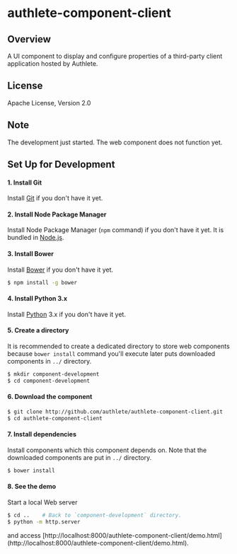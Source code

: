 authlete-component-client
=========================

Overview
--------

A UI component to display and configure properties of a third-party
client application hosted by Authlete.


License
-------

Apache License, Version 2.0


Note
----

The development just started. The web component does not function yet.


Set Up for Development
----------------------

#### 1. Install Git

Install [Git](http://git-scm.com/) if you don't have it yet.


#### 2. Install Node Package Manager

Install Node Package Manager (`npm` command) if you don't have it yet.
It is bundled in [Node.js](http://nodejs.org/).


#### 3. Install Bower

Install [Bower](http://bower.io/) if you don't have it yet.

```sh
$ npm install -g bower
```


#### 4. Install Python 3.x

Install [Python](https://www.python.org/) 3.x if you don't have it yet.


#### 5. Create a directory

It is recommended to create a dedicated directory to store web
components because `bower install` command you'll execute later
puts downloaded components in `../` directory.

```sh
$ mkdir component-development
$ cd component-development
```


#### 6. Download the component

```sh
$ git clone http://github.com/authlete/authlete-component-client.git
$ cd authlete-component-client
```


#### 7. Install dependencies

Install components which this component depends on. Note that the
downloaded components are put in `../` directory.

```sh
$ bower install
```


#### 8. See the demo

Start a local Web server

```sh
$ cd ..    # Back to `component-development` directory.
$ python -m http.server
```

and access [http://localhost:8000/authlete-component-client/demo.html]
(http://localhost:8000/authlete-component-client/demo.html).
